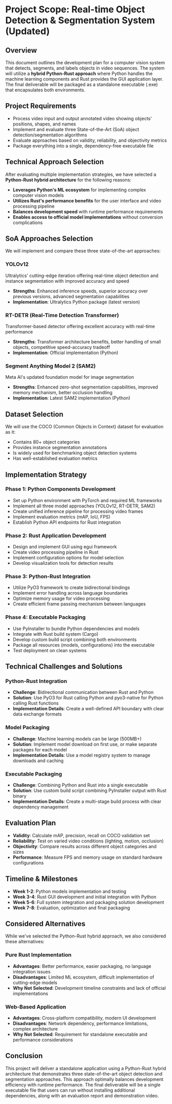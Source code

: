 # Project Scope: Real-time Object Detection & Segmentation System (Updated)

## Overview

This document outlines the development plan for a computer vision system that detects, segments, and labels objects in video sequences. The system will utilize a **hybrid Python-Rust approach** where Python handles the machine learning components and Rust provides the GUI application layer. The final deliverable will be packaged as a standalone executable (.exe) that encapsulates both environments.

## Project Requirements

-   Process video input and output annotated video showing objects' positions, shapes, and names
-   Implement and evaluate three State-of-the-Art (SoA) object detection/segmentation algorithms
-   Evaluate approaches based on validity, reliability, and objectivity metrics
-   Package everything into a single, dependency-free executable file

## Technical Approach Selection

After evaluating multiple implementation strategies, we have selected a **Python-Rust hybrid architecture** for the following reasons:

-   **Leverages Python's ML ecosystem** for implementing complex computer vision models
-   **Utilizes Rust's performance benefits** for the user interface and video processing pipeline
-   **Balances development speed** with runtime performance requirements
-   **Enables access to official model implementations** without conversion complications

## SoA Approaches Selection

We will implement and compare these three state-of-the-art approaches:

### YOLOv12

Ultralytics' cutting-edge iteration offering real-time object detection and instance segmentation with improved accuracy and speed

-   **Strengths**: Enhanced inference speeds, superior accuracy over previous versions, advanced segmentation capabilities
-   **Implementation**: Ultralytics Python package (latest version)

### RT-DETR (Real-Time Detection Transformer)

Transformer-based detector offering excellent accuracy with real-time performance

-   **Strengths**: Transformer architecture benefits, better handling of small objects, competitive speed-accuracy tradeoff
-   **Implementation**: Official implementation (Python)

### Segment Anything Model 2 (SAM2)

Meta AI's updated foundation model for image segmentation

-   **Strengths**: Enhanced zero-shot segmentation capabilities, improved memory mechanism, better occlusion handling
-   **Implementation**: Latest SAM2 implementation (Python)

## Dataset Selection

We will use the COCO (Common Objects in Context) dataset for evaluation as it:

-   Contains 80+ object categories
-   Provides instance segmentation annotations
-   Is widely used for benchmarking object detection systems
-   Has well-established evaluation metrics

## Implementation Strategy

### Phase 1: Python Components Development

-   Set up Python environment with PyTorch and required ML frameworks
-   Implement all three model approaches (YOLOv12, RT-DETR, SAM2)
-   Create unified inference pipeline for processing video frames
-   Implement evaluation metrics (mAP, IoU, FPS)
-   Establish Python API endpoints for Rust integration


### Phase 2: Rust Application Development

-   Design and implement GUI using egui framework
-   Create video processing pipeline in Rust
-   Implement configuration options for model selection
-   Develop visualization tools for detection results

### Phase 3: Python-Rust Integration

-   Utilize PyO3 framework to create bidirectional bindings
-   Implement error handling across language boundaries
-   Optimize memory usage for video processing
-   Create efficient frame passing mechanism between languages

### Phase 4: Executable Packaging

-   Use PyInstaller to bundle Python dependencies and models
-   Integrate with Rust build system (Cargo)
-   Develop custom build script combining both environments
-   Package all resources (models, configurations) into the executable
-   Test deployment on clean systems

## Technical Challenges and Solutions

### Python-Rust Integration

-   **Challenge**: Bidirectional communication between Rust and Python
-   **Solution**: Use PyO3 for Rust calling Python and pyo3-native for Python calling Rust functions
-   **Implementation Details**: Create a well-defined API boundary with clear data exchange formats

### Model Packaging

-   **Challenge**: Machine learning models can be large (500MB+)
-   **Solution**: Implement model download on first use, or make separate packages for each model
-   **Implementation Details**: Use a model registry system to manage downloads and caching

### Executable Packaging

-   **Challenge**: Combining Python and Rust into a single executable
-   **Solution**: Use custom build script combining PyInstaller output with Rust binary
-   **Implementation Details**: Create a multi-stage build process with clear dependency management

## Evaluation Plan

-   **Validity**: Calculate mAP, precision, recall on COCO validation set
-   **Reliability**: Test on varied video conditions (lighting, motion, occlusion)
-   **Objectivity**: Compare results across different object categories and sizes
-   **Performance**: Measure FPS and memory usage on standard hardware configurations

## Timeline & Milestones

-   **Week 1-2**: Python models implementation and testing
-   **Week 3-4**: Rust GUI development and initial integration with Python
-   **Week 5-6**: Full system integration and packaging solution development
-   **Week 7-8**: Evaluation, optimization and final packaging

## Considered Alternatives

While we've selected the Python-Rust hybrid approach, we also considered these alternatives:

### Pure Rust Implementation

-   **Advantages**: Better performance, easier packaging, no language integration issues
-   **Disadvantages**: Limited ML ecosystem, difficult implementation of cutting-edge models
-   **Why Not Selected**: Development timeline constraints and lack of official implementations

### Web-Based Application

-   **Advantages**: Cross-platform compatibility, modern UI development
-   **Disadvantages**: Network dependency, performance limitations, complex architecture
-   **Why Not Selected**: Requirement for standalone executable and performance considerations

## Conclusion

This project will deliver a standalone application using a Python-Rust hybrid architecture that demonstrates three state-of-the-art object detection and segmentation approaches. This approach optimally balances development efficiency with runtime performance. The final deliverable will be a single executable file that users can run without installing additional dependencies, along with an evaluation report and demonstration video.